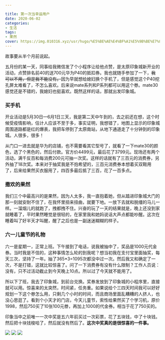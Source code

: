 ```yaml
---

title: 第一次当幸运用户
date: 2020-06-02
categories:
- 生活
tags:
- 果然
cover: https://img.010316.xyz/usr/hugo/%E5%BE%AE%E4%BF%A1%E5%9B%BE%E7%89%87_20200602155119.jpg
---
```




故事要从半个月前说起。


五月份的某一天，同事给我微信发了个小程序让给他点赞，是太原印象城新开业的活动，点赞排名前40的送700元华为P40的抵扣券。我也就随手参加了一下，~~我可以不用，但是我不能没有。~~因为早就想给媳妇换个手机了，但是感觉这个P40挖孔屏太难看了，不怎么喜欢。后来说mate系列和P系列都可以用这个劵。mate30感觉还是不错的，我媳妇也挺喜欢。既然这样的话，那就出发印象城。

### 买手机

开业活动是5月30日—6月1日三天，我是第二天中午到的，去之前还在想，这个时候受疫情影响，估计人应该不至于多，事实证明，我想错了，地图上显示的印象城周围道路都是红的爆表，我把车停到了太原南站，从地下通道走了十分钟到的印象城。人很多，很多！

从门口一进去就是华为的店铺，也不需要看其它型号了，就看了一下mate30的颜色，选了个黑色的，然后付款。官方价4499元，最后花了3799元。现场还有两个活动，满千反百和每消费200元可抽一次奖。这样的话就有了三百元的消费券，另外抽了18次奖。本来对于抽奖我是不抱希望的，三百元消费券本想着买双鞋用了，后来给果然买衣服用了，四百多最后抵了三百，花了一百多点。

###  撒欢的果然

我们三个中最高兴的是果然，因为人太多，我一直抱着她，但从踏进印象城大门的那一刻就安耐不住了，在我怀里扭来扭曲，就要下地。一放下去就和脱缰的马儿一样。一溜烟儿的就跑了，拽都拽不住。兴奋的玩了一天的结果就是，晚上还没到家就睡着了，平时果然睡觉是很轻的，在家里我和她妈说话大声点都能吵醒。这次在睡着叫了好半天才叫醒，醒了之后也是一副迷迷糊糊的样子。

### 六一儿童节的礼物

六一是星期一，正常上班。下午接到了电话，说我被抽中了，奖品是1000元代金券。当时我是不信的，这种事情怎么轮的到我呢？想当初我在支付宝里面抽奖，每天三次，坚持了一年。抽了365*3=1095次都没中过一次。然后我又和确定了一次，不是打错，这就比较惊喜了。问了一下消费券有没有什么限制？工作人员说：没有，只不过活动截止到今天晚上10点。所以过了今天就不能用了。

所以下了班，我去了印象城，到前台兑换。奖券发放到了印象城的小程序里，直接就可以用。惊喜来的太突然，时间紧，任务重。如果说给个三四天时间我可以好好规划一下这个劵怎么用，只剩几个小时的时间，而且商场里面乱糟糟的人挤人，也没心思逛了。看到个小天才的门店，今天儿童节，索性给果然买了个学习机，原价1998，然后750买了10张100元劵，再加上1000的代金券。相当于花了750买的。

印象当中之前唯一一次中奖是五六年前买过一次彩票，花了五块钱，中了十块钱。然后把十块钱梭哈了，然后就没有然后了。**这次中奖真的是很惊喜的一件事。**

<div class="mdui-row-xs-2">
<img src="https://img.010316.xyz/usr/hugo/31.jpg" class="mdui-col">
<img src="https://img.010316.xyz/usr/hugo/%E5%BE%AE%E4%BF%A1%E5%9B%BE%E7%89%87_20200602155119.jpg" class="mdui-col">
<img src="https://img.010316.xyz/usr/hugo/%E5%BE%AE%E4%BF%A1%E5%9B%BE%E7%89%87_20200602155150.jpg" class="mdui-col">
</div>
